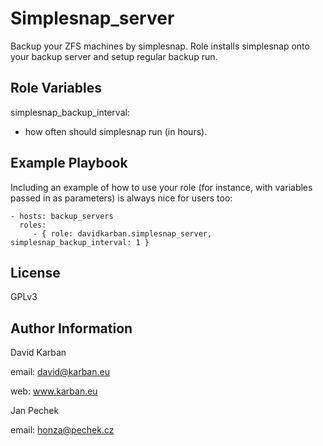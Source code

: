 Simplesnap_server
=========

Backup your ZFS machines by simplesnap. Role installs simplesnap onto your backup server and setup regular backup run. 

Role Variables
--------------

simplesnap_backup_interval: 
  - how often should simplesnap run (in hours).


Example Playbook
----------------

Including an example of how to use your role (for instance, with variables passed in as parameters) is always nice for users too:

    - hosts: backup_servers
      roles:
         - { role: davidkarban.simplesnap_server, simplesnap_backup_interval: 1 }

License
-------

GPLv3

Author Information
------------------

David Karban

email: david@karban.eu

web: www.karban.eu

Jan Pechek

email: honza@pechek.cz
